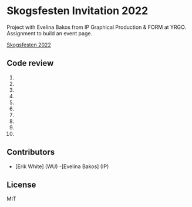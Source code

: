 # Skogsfesten Invitation 2022

Project with Evelina Bakos from IP Graphical Production & FORM at YRGO. Assignment to build an event page.

[Skogsfesten 2022](https://wuip20-project.netlify.app/)

## Code review

1.
2.
3.
4.
5.
6.
7.
8.
9.
10.

## Contributors

-   [Erik White] (WU) -[Evelina Bakos] (IP)

## License

MIT
